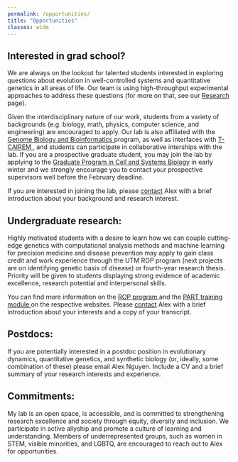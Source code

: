 ```yaml
---
permalink: /opportunities/
title: "Opportunities"
classes: wide
---
```


<h2>Interested in grad school?</h2>
<p>
We are always on the lookout for talented students interested in exploring questions about evolution in well-controlled systems and quantitative genetics in all areas of life. Our team is using high-throughput experimental approaches to address these questions (for more on that, see our <a href="../research/">Research</a> page). 
</p><p>
Given the interdisciplinary nature of our work, students from a variety of backgrounds (e.g. biology, math, physics, computer science, and engineering) are encouraged to apply. 
Our lab is also affiliated with the <a href="http://gbb.csb.utoronto.ca/" target="_blank">Genome Biology and Bioinformatics <i class="fas fa-external-link-alt"></i></a> program, as well as interfaces with <a href="https://tcairem.utoronto.ca/" target="_blank">T-CAIREM <i class="fas fa-external-link-alt"></i></a>, and students can participate in collaborative interships with the lab. If you are a prospective graduate student, you may join the lab by applying to the <a href="https://csb.utoronto.ca/graduate-studies/prospective-students/" target="_blank">Graduate Program in Cell and Systems Biology<i class="fas fa-external-link-alt"></i></a> in early winter and we strongly encourage you to contact your prospective supervisors well before the February deadline. 
</p><p>
  If you are interested in joining the lab, please <a href='../contact/'>contact</a> Alex with a brief introduction about your background and research interest.
</p>
<h2>Undergraduate research:</h2>
<p>
Highly motivated students with a desire to learn how we can couple cutting-edge genetics with computational analysis methods and machine learning for precision medicine and disease prevention may apply to gain class credit and work experience through the UTM ROP program (next projects are on identifying genetic basis of disease) or fourth-year research thesis. Priority will be given to students displaying strong evidence of academic excellence, research potential and interpersonal skills. 
  </p><p>You can find more information on the <a href="https://www.utm.utoronto.ca/experience/rop/" target="_blank">ROP program <i class="fas fa-external-link-alt"></i></a> and the <a href="https://www.utm.utoronto.ca/asc/programs-and-workshops/program-accessing-research-training-part" target="_blank">PART training module <i class="fas fa-external-link-alt"></i></a> on the respective websites. Please <a href='../contact/'>contact</a> Alex with a brief introduction about your interests and a copy of your transcript.
</p>
<h2>Postdocs:</h2>
<p>
If you are potentially interested in a postdoc position in evolutionary dynamics, quantitative genetics, and synthetic biology (or, ideally, some combination of these) please email Alex Nguyen. Include a CV and a brief summary of your research interests and experience.
</p>
<h2>Commitments:</h2>
<p>
My lab is an open space, is accessible, and is committed to strengthening research excellence and society through equity, diversity and inclusion. We participate in active allyship and promote a culture of learning and understanding. Members of underrepresented groups, such as women in STEM, visible minorities, and LGBTQ, are encouraged to reach out to Alex for opportunities.
</p>

